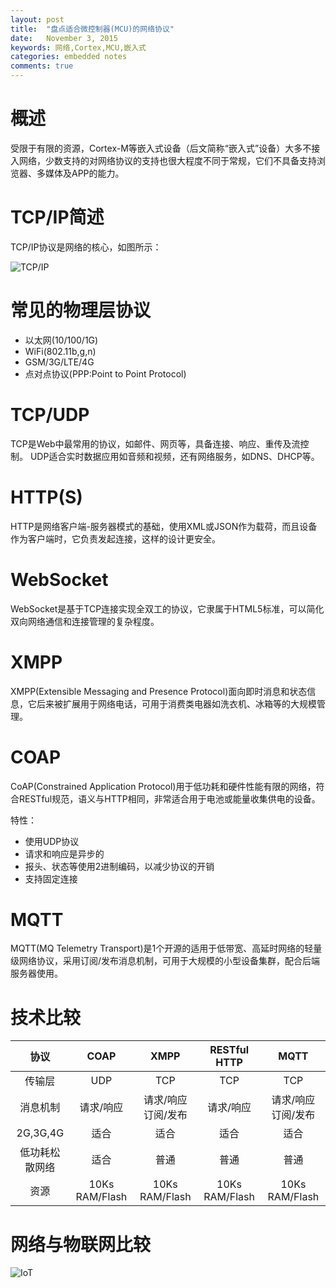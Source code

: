```yaml
---
layout: post
title:  "盘点适合微控制器(MCU)的网络协议"
date:   November 3, 2015
keywords: 网络,Cortex,MCU,嵌入式
categories: embedded notes
comments: true
---
```


概述
===========

受限于有限的资源，Cortex-M等嵌入式设备（后文简称“嵌入式”设备）大多不接入网络，少数支持的对网络协议的支持也很大程度不同于常规，它们不具备支持浏览器、多媒体及APP的能力。

TCP/IP简述
===========
TCP/IP协议是网络的核心，如图所示：

![TCP/IP]({{site.site_root}}./img/OSI-Seven-Layer-Model.png)

常见的物理层协议
===========

- 以太网(10/100/1G)
- WiFi(802.11b,g,n)
- GSM/3G/LTE/4G
- 点对点协议(PPP:Point to Point Protocol)

TCP/UDP
===========
TCP是Web中最常用的协议，如邮件、网页等，具备连接、响应、重传及流控制。
UDP适合实时数据应用如音频和视频，还有网络服务，如DNS、DHCP等。

HTTP(S)
===========
HTTP是网络客户端-服务器模式的基础，使用XML或JSON作为载荷，而且设备作为客户端时，它负责发起连接，这样的设计更安全。

WebSocket
===========
WebSocket是基于TCP连接实现全双工的协议，它隶属于HTML5标准，可以简化双向网络通信和连接管理的复杂程度。

XMPP
===========
XMPP(Extensible Messaging and Presence Protocol)面向即时消息和状态信息，它后来被扩展用于网络电话，可用于消费类电器如洗衣机、冰箱等的大规模管理。

COAP
===========
CoAP(Constrained Application Protocol)用于低功耗和硬件性能有限的网络，符合RESTful规范，语义与HTTP相同，非常适合用于电池或能量收集供电的设备。

特性：

- 使用UDP协议
- 请求和响应是异步的
- 报头、状态等使用2进制编码，以减少协议的开销
- 支持固定连接

MQTT
===========
MQTT(MQ Telemetry Transport)是1个开源的适用于低带宽、高延时网络的轻量级网络协议，采用订阅/发布消息机制，可用于大规模的小型设备集群，配合后端服务器使用。

技术比较
===========

|     协议   |     COAP    |     XMPP     | RESTful HTTP |    MQTT      |
|:----------:|:-----------:|:------------:|:------------:|:------------:|
| 传输层      |     UDP     |     TCP      |     TCP      |      TCP     | 
| 消息机制    |   请求/响应  |请求/响应 订阅/发布| 请求/响应  |请求/响应 订阅/发布|
| 2G,3G,4G   |     适合     |     适合     |     适合      |     适合      |
|低功耗松散网络|     适合     |     普通     |     普通      |     普通       |
| 资源        |10Ks RAM/Flash|10Ks RAM/Flash|10Ks RAM/Flash|10Ks RAM/Flash|    

网络与物联网比较
===========
![IoT]({{site.site_root}}./img/Web-and-IoT-Stacks.png)